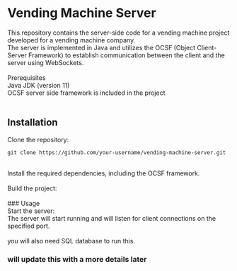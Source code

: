 # Vending Machine Server <br>
This repository contains the server-side code for a vending machine project developed for a vending machine company.<br>
The server is implemented in Java and utilizes the OCSF (Object Client-Server Framework) to establish communication between the client and the server using WebSockets.<br>
<br>
Prerequisites<br>
Java JDK (version 11)<br>
OCSF server side framework is included in the project<br><br>
## Installation<br>
Clone the repository:
```
git clone https://github.com/your-username/vending-machine-server.git
```
<br>
Install the required dependencies, including the OCSF framework.<br>
<br>
Build the project:<br>
<br>
### Usage<br>
Start the server:<br>
The server will start running and will listen for client connections on the specified port.<br>
<br>
you will also need SQL database to run this.

### will update this with a more details later
